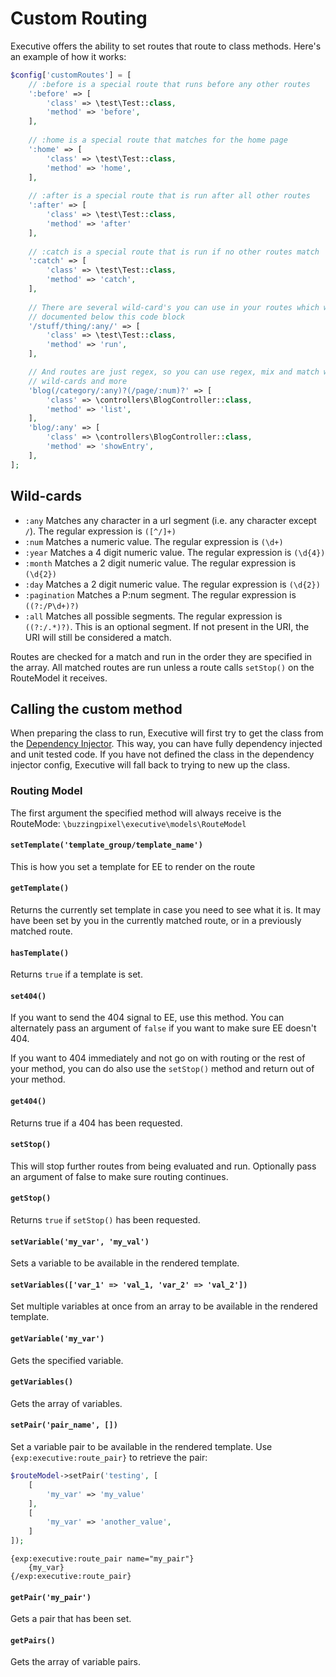 # Custom Routing

Executive offers the ability to set routes that route to class methods. Here's an example of how it works:

```php
$config['customRoutes'] = [
    // :before is a special route that runs before any other routes
    ':before' => [
        'class' => \test\Test::class,
        'method' => 'before',
    ],
    
    // :home is a special route that matches for the home page
    ':home' => [
        'class' => \test\Test::class,
        'method' => 'home',
    ],
    
    // :after is a special route that is run after all other routes
    ':after' => [
        'class' => \test\Test::class,
        'method' => 'after'
    ],
    
    // :catch is a special route that is run if no other routes match
    ':catch' => [
        'class' => \test\Test::class,
        'method' => 'catch',
    ],
    
    // There are several wild-card's you can use in your routes which will be
    // documented below this code block
    '/stuff/thing/:any/' => [
        'class' => \test\Test::class,
        'method' => 'run',
    ],

    // And routes are just regex, so you can use regex, mix and match with
    // wild-cards and more
    'blog(/category/:any)?(/page/:num)?' => [
        'class' => \controllers\BlogController::class,
        'method' => 'list',
    ],
    'blog/:any' => [
        'class' => \controllers\BlogController::class,
        'method' => 'showEntry',
    ],
];
```

## Wild-cards

- `:any` Matches any character in a url segment (i.e. any character except `/`). The regular expression is `([^/]+)`
- `:num` Matches a numeric value. The regular expression is `(\d+)`
- `:year` Matches a 4 digit numeric value. The regular expression is `(\d{4})`
- `:month` Matches a 2 digit numeric value. The regular expression is `(\d{2})`
- `:day` Matches a 2 digit numeric value. The regular expression is `(\d{2})`
- `:pagination` Matches a P:num segment. The regular expression is `((?:/P\d+)?)`
- `:all` Matches all possible segments. The regular expression is `((?:/.*)?)`. This is an optional segment. If not present in the URI, the URI will still be considered a match.

Routes are checked for a match and run in the order they are specified in the array. All matched routes are run unless a route calls `setStop()` on the RouteModel it receives.

## Calling the custom method

When preparing the class to run, Executive will first try to get the class from the [Dependency Injector](dependency-injection.md). This way, you can have fully dependency injected and unit tested code. If you have not defined the class in the dependency injector config, Executive will fall back to trying to new up the class.

### Routing Model

The first argument the specified method will always receive is the RouteMode: `\buzzingpixel\executive\models\RouteModel`

#### `setTemplate('template_group/template_name')`

This is how you set a template for EE to render on the route

#### `getTemplate()`

Returns the currently set template in case you need to see what it is. It may have been set by you in the currently matched route, or in a previously matched route.

#### `hasTemplate()`

Returns `true` if a template is set.

#### `set404()`

If you want to send the 404 signal to EE, use this method. You can alternately pass an argument of `false` if you want to make sure EE doesn't 404.

If you want to 404 immediately and not go on with routing or the rest of your method, you can do also use the `setStop()` method and return out of your method.

#### `get404()`

Returns true if a 404 has been requested.

#### `setStop()`

This will stop further routes from being evaluated and run. Optionally pass an argument of false to make sure routing continues.

#### `getStop()`

Returns `true` if `setStop()` has been requested.

#### `setVariable('my_var', 'my_val')`

Sets a variable to be available in the rendered template.

#### `setVariables(['var_1' => 'val_1, 'var_2' => 'val_2'])`

Set multiple variables at once from an array to be available in the rendered template.

#### `getVariable('my_var')`

Gets the specified variable.

#### `getVariables()`

Gets the array of variables.

#### `setPair('pair_name', [])`

Set a variable pair to be available in the rendered template. Use `{exp:executive:route_pair}` to retrieve the pair:

```php
$routeModel->setPair('testing', [
    [
        'my_var' => 'my_value'
    ],
    [
        'my_var' => 'another_value',
    ]
]);
```

```ee
{exp:executive:route_pair name="my_pair"}
    {my_var}
{/exp:executive:route_pair}
```

#### `getPair('my_pair')`

Gets a pair that has been set.

#### `getPairs()`

Gets the array of variable pairs.
